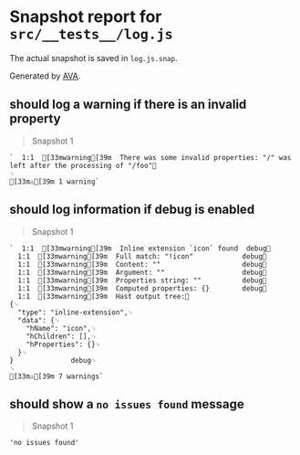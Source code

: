 # Snapshot report for `src/__tests__/log.js`

The actual snapshot is saved in `log.js.snap`.

Generated by [AVA](https://ava.li).

## should log a warning if there is an invalid property

> Snapshot 1

    `  1:1  [33mwarning[39m  There was some invalid properties: "/" was left after the processing of "/foo"␊
    ␊
    [33m⚠[39m 1 warning`

## should log information if debug is enabled

> Snapshot 1

    `  1:1  [33mwarning[39m  Inline extension `icon` found  debug␊
      1:1  [33mwarning[39m  Full match: "!icon"            debug␊
      1:1  [33mwarning[39m  Content: ""                    debug␊
      1:1  [33mwarning[39m  Argument: ""                   debug␊
      1:1  [33mwarning[39m  Properties string: ""          debug␊
      1:1  [33mwarning[39m  Computed properties: {}        debug␊
      1:1  [33mwarning[39m  Hast output tree:␊
    {␊
      "type": "inline-extension",␊
      "data": {␊
        "hName": "icon",␊
        "hChildren": [],␊
        "hProperties": {}␊
      }␊
    }              debug␊
    ␊
    [33m⚠[39m 7 warnings`

## should show a `no issues found` message

> Snapshot 1

    'no issues found'
